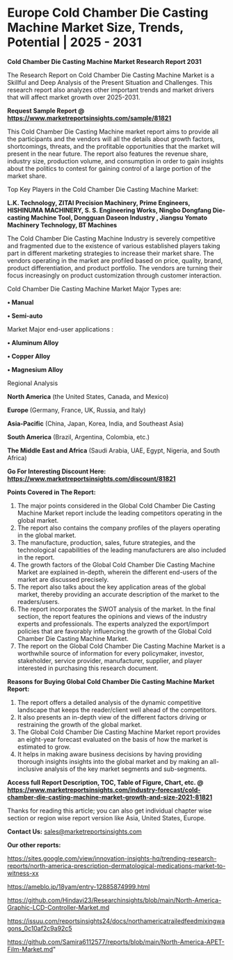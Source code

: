 # Europe Cold Chamber Die Casting Machine Market Size, Trends, Potential | 2025 - 2031

<strong>Cold Chamber Die Casting Machine Market Research Report 2031</strong>

The Research Report on Cold Chamber Die Casting Machine Market is a Skillful and Deep Analysis of the Present Situation and Challenges. This research report also analyzes other important trends and market drivers that will affect market growth over 2025-2031.

<strong>Request Sample Report @ <a href=https://www.marketreportsinsights.com/sample/81821>https://www.marketreportsinsights.com/sample/81821</a></strong>

This Cold Chamber Die Casting Machine market report aims to provide all the participants and the vendors will all the details about growth factors, shortcomings, threats, and the profitable opportunities that the market will present in the near future. The report also features the revenue share, industry size, production volume, and consumption in order to gain insights about the politics to contest for gaining control of a large portion of the market share.

Top Key Players in the Cold Chamber Die Casting Machine Market:

<strong>L.K. Technology, ZITAI Precision Machinery, Prime Engineers, HISHINUMA MACHINERY, S. S. Engineering Works, Ningbo Dongfang Die-casting Machine Tool, Dongguan Daseon Industry , Jiangsu Yomato Machinery Technology, BT Machines</strong>

The Cold Chamber Die Casting Machine Industry is severely competitive and fragmented due to the existence of various established players taking part in different marketing strategies to increase their market share. The vendors operating in the market are profiled based on price, quality, brand, product differentiation, and product portfolio. The vendors are turning their focus increasingly on product customization through customer interaction.

Cold Chamber Die Casting Machine Market Major Types are:

<strong>• Manual

• Semi-auto</strong>

Market Major end-user applications :

<strong>• Aluminum Alloy

• Copper Alloy

• Magnesium Alloy</strong>

Regional Analysis

</u><strong><b>North America</b></strong> (the United States, Canada, and Mexico)

<strong><b>Europe </b></strong>(Germany, France, UK, Russia, and Italy)

<strong><b>Asia-Pacific</b></strong> (China, Japan, Korea, India, and Southeast Asia)

<strong><b>South America</b></strong> (Brazil, Argentina, Colombia, etc.)

<strong><b>The Middle East and Africa</b></strong> (Saudi Arabia, UAE, Egypt, Nigeria, and South Africa)

<strong>Go For Interesting Discount Here: <a href=https://www.marketreportsinsights.com/discount/81821>https://www.marketreportsinsights.com/discount/81821</a></strong>

<strong>Points Covered in The Report:</strong>
<ol>
  <li>The major points considered in the Global Cold Chamber Die Casting Machine Market report include the leading competitors operating in the global market.</li>
  <li>The report also contains the company profiles of the players operating in the global market.</li>
  <li>The manufacture, production, sales, future strategies, and the technological capabilities of the leading manufacturers are also included in the report.</li>
  <li>The growth factors of the Global Cold Chamber Die Casting Machine Market are explained in-depth, wherein the different end-users of the market are discussed precisely.</li>
  <li>The report also talks about the key application areas of the global market, thereby providing an accurate description of the market to the readers/users.</li>
  <li>The report incorporates the SWOT analysis of the market. In the final section, the report features the opinions and views of the industry experts and professionals. The experts analyzed the export/import policies that are favorably influencing the growth of the Global Cold Chamber Die Casting Machine Market.</li>
  <li>The report on the Global Cold Chamber Die Casting Machine Market is a worthwhile source of information for every policymaker, investor, stakeholder, service provider, manufacturer, supplier, and player interested in purchasing this research document.</li>
</ol>
<strong>Reasons for Buying Global Cold Chamber Die Casting Machine Market Report:</strong>

<ol>
  <li>The report offers a detailed analysis of the dynamic competitive landscape that keeps the reader/client well ahead of the competitors.</li>
  <li>It also presents an in-depth view of the different factors driving or restraining the growth of the global market.</li>
  <li>The Global Cold Chamber Die Casting Machine Market report provides an eight-year forecast evaluated on the basis of how the market is estimated to grow.</li>
  <li>It helps in making aware business decisions by having providing thorough insights insights into the global market and by making an all-inclusive analysis of the key market segments and sub-segments.</li>
</ol>
<strong>Access full Report Description, TOC, Table of Figure, Chart, etc. @ <a href=https://www.marketreportsinsights.com/industry-forecast/cold-chamber-die-casting-machine-market-growth-and-size-2021-81821>https://www.marketreportsinsights.com/industry-forecast/cold-chamber-die-casting-machine-market-growth-and-size-2021-81821</a></strong>


Thanks for reading this article; you can also get individual chapter wise section or region wise report version like Asia, United States, Europe.

<strong>Contact Us:</strong>
sales@marketreportsinsights.com

<strong>Our other reports:</strong>

<a href=https://sites.google.com/view/innovation-insights-hq/trending-research-reports/north-america-prescription-dermatological-medications-market-to-witness-xx>https://sites.google.com/view/innovation-insights-hq/trending-research-reports/north-america-prescription-dermatological-medications-market-to-witness-xx</a>

<a href=https://ameblo.jp/18yam/entry-12885874999.html>https://ameblo.jp/18yam/entry-12885874999.html</a>

<a href=https://github.com/Hindavi23/Researchinsights/blob/main/North-America-Graphic-LCD-Controller-Market.md>https://github.com/Hindavi23/Researchinsights/blob/main/North-America-Graphic-LCD-Controller-Market.md</a>

<a href=https://issuu.com/reportsinsights24/docs/northamericatrailedfeedmixingwagons_0c10af2c9a92c5>https://issuu.com/reportsinsights24/docs/northamericatrailedfeedmixingwagons_0c10af2c9a92c5</a>

<a href=https://github.com/Samira6112577/reports/blob/main/North-America-APET-Film-Market.md>https://github.com/Samira6112577/reports/blob/main/North-America-APET-Film-Market.md</a>"
